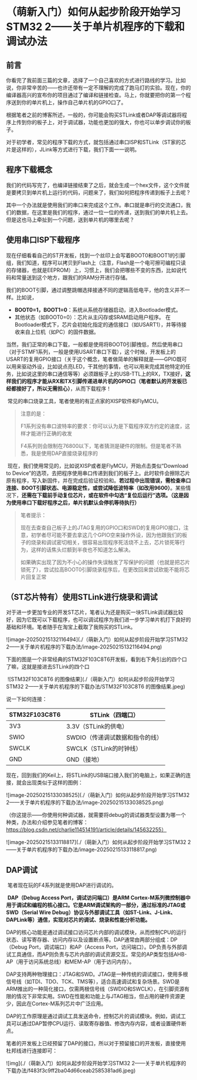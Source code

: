 # （萌新入门）如何从起步阶段开始学习STM32 2——关于单片机程序的下载和调试办法

## 前言

​	你看完了我前面三篇的文章，选择了一个自己喜欢的方式进行路线的学习。比如说，你非常辛苦的——也许还带有一定不理解的完成了跑马灯的实验。现在，你的编译器高兴的宣布你的项目通过了编译和链接检查。马上，你就要把你的第一个程序送到你的单片机上，操作自己单片机的GPIO口了。

​	根据笔者之前的博客所述，一般的，你可能会购买STLink或者DAP等调试器将程序上传到你的板子上，对于调试器，功能也更加的强大，你也可以单步调试你的板子。

​	对于初学者，常见的程序下载的方式，就包括通过串口ISP和STLink（ST家的芯片是这样的），JLink等方式进行下载，我们下面一一说明。

## 程序下载概念

​	我们的代码写完了，也编译链接结束了之后，就会生成一个hex文件，这个文件就是要拷贝到单片机上运行的代码，问题来了，我们如何把程序传递到板子上去呢？

​	其中一个办法就是使用我们的串口来完成这个工作。串口就是串行的交流通口，我们的数据，在这里是我们的程序，通过一位一位的传递，送到我们的单片机上去。但是这也马上牵扯到一个问题，送到单片机的哪里去呢？

## 使用串口ISP下载程序

​	现在仔细看看自己的ST开发板，找到一个丝印上会写着BOOT0和BOOT1的引脚组，我们知道，程序可以拷贝到Flash上（注意，Flash是一个电可擦可编程只读的存储器，也就是EEPROM）上，习惯上，我们会把哪些不变的东西，比如说代码和常量送到这个地方，跟我们的RAM分开进行存储。

​	我们的BOOT引脚，通过调整跳帽选择接通不同的逻辑高低电平，他的含义并不一样。比如说，

- **BOOT0=1，BOOT1=0**：系统从系统存储器启动，进入Bootloader模式。
- 其他状态（如BOOT0=0）：芯片从主闪存或SRAM启动用户程序。
  在Bootloader模式下，芯片会初始化指定的通信接口（如USART1），并等待接收来自上位机（如PC）的固件数据。

​	当然，我们正常的串口下载，一般都是使用将BOOT0引脚拽低，然后使用串口（对于STMF1系列，一般是使用USART串口下载），这个时候，开发板上的USART的复用GPIO接口（关于这个概念，笔者做简单的解释就是——GPIO既可以用来驱动外设，比如说点亮LED，干其他的事情，也可以用来完成其他特定的任务，比如说这里的串口通信等等）必须跟板子上的USB-TTL上的RX，TX接好，**这样我们的程序才能从RX和TX引脚传递进单片机的GPIO口（笔者默认的开发板已经都接好了，所以无需担心）**，从而下载程序！

​	常见的串口烧录工具，笔者使用的有正点家的XISP软件和FlyMCU。

> 注意的是：
>
> F1系列没有串口波特率的要求：你可以认为是下载程序双方约定的速度，这样才能进行正确的收发
>
> F4系列则会限制在76800以下，笔者猜测是硬件的限制。但是笔者不熟悉，我是使用DAP直接烧录程序的

​	现在，我们使用常见的，比如说XISP或者是FlyMCU，开始点击类似“Download to Device”的选项，去把程序使用串口传递到我们的板子上。此时软件会擦除芯片原有程序，写入新固件，并在完成后验证校验和。**若过程中出现错误，需检查串口连接、BOOT引脚状态、电源稳定性，或尝试降低波特率（如改用9600）**。某些情况下，**还需在下载前手动复位芯片，或在软件中勾选“复位后运行”选项。（这是因为使用串口下载好程序之后，单片机默认会停机等待执行）**

> 笔者提示：
>
> 现在去查查自己板子上的JTAG复用的GPIO口和SWD的复用GPIO接口，注意，初学者尽可能不要去拿这几个GPIO空来操作外设，因为他跟我们的板子的烧录和调试密切相关，很容易出现程序死活烧不上去，芯片锁死等行为，这样的话焦头烂额到半夜也不知道怎么解决。
>
> 如果确实出现了因为不小心的操作失误触发了写保护的问题（也就是把芯片锁死了），尝试拉高BOOT0引脚烧录程序后，在更改回来尝试砍能不能将芯片回复正常

## （ST芯片特有）使用STLink进行烧录和调试

​	对于进一步更加专业的开发ST芯片，笔者认为还是购买一块STLink调试器比较好，因为它既可以下载程序，也可以调试程序为我们进一步学习单片机打下良好的基础和环境。笔者随手在淘宝上截取了我购买的STLink。

![image-20250215132116494](./（萌新入门）如何从起步阶段开始学习STM32 2——关于单片机程序的下载办法/image-20250215132116494.png)

​	下面的图是一个非常经典的STM32F103C8T6开发板，看到右下角引出的四个口了嘛，这就是接进去STLink的四个口

​	![STM32F103C8T6 的图像结果](./（萌新入门）如何从起步阶段开始学习STM32 2——关于单片机程序的下载办法/STM32F103C8T6 的图像结果.jpeg)

说一下如何连接：

| STM32F103C8T6 | STLink（四端口）                |
| ------------- | ------------------------------- |
| 3V3           | 3.3V（STLink的供电）            |
| SWIO          | SWDIO（传递调试数据和指令的线） |
| SWCLK         | SWCLK（STLink的时钟线）         |
| GND           | GND（接地）                     |

​	现在，回到我们的Keil上，将STLink的USB端口接入我们的电脑上，如果正确的连接，就会出现类似于这样的图例：

![image-20250215133038525](./（萌新入门）如何从起步阶段开始学习STM32 2——关于单片机程序的下载办法/image-20250215133038525.png)

（你这提示——你使用何种调试器，就需要将debug的调试器类型设置为哪一个种类，办法和介绍参见笔者的博客：https://blog.csdn.net/charlie114514191/article/details/145632255）

![image-20250215133118817](./（萌新入门）如何从起步阶段开始学习STM32 2——关于单片机程序的下载办法/image-20250215133118817.png)

## DAP调试

​	笔者现在玩的F4系列就是使用DAP进行调试的。

​	**DAP（Debug Access Port，调试访问端口）是ARM Cortex-M系列微控制器中用于调试和编程的核心接口。它是ARM调试架构的一部分，通过标准的JTAG或SWD（Serial Wire Debug）协议与外部调试工具（如ST-Link、J-Link、DAPLink等）通信，实现对芯片的调试、烧录和性能分析功能。**

​	DAP的核心功能是通过调试接口访问芯片内部的调试模块，从而控制CPU的运行状态、读写寄存器、访问内存以及设置断点等。DAP通常由两部分组成：DP（Debug Port，调试端口）和AP（Access Port，访问端口）。DP负责与外部调试工具通信，而AP则负责与芯片内部的调试资源交互。常见的AP类型包括AHB-AP（用于访问系统总线）和MEM-AP（用于访问内存）。

​	DAP支持两种物理接口：JTAG和SWD。JTAG是一种传统的调试接口，使用多根信号线（如TDI、TDO、TCK、TMS等），适合高速调试和复杂场景。SWD是ARM推出的一种简化接口，仅需两根信号线（SWDIO和SWCLK），在引脚资源有限的情况下非常实用。SWD在性能和功能上与JTAG相当，但占用的硬件资源更少，因此在Cortex-M系列芯片中广泛应用。

​	DAP的工作原理是通过调试工具发送命令，控制芯片的调试模块。例如，调试工具可以通过DAP暂停CPU运行、读取寄存器值、修改内存内容，或者设置硬件断点。

​	笔者的开发板上已经预留了DAP的接口，所以对于预留接口的开发板，直接使用杜邦线进行连接即可：

![img](./（萌新入门）如何从起步阶段开始学习STM32 2——关于单片机程序的下载办法/f483f3c9ff2ba04d66ceab2585381ad6.jpeg)